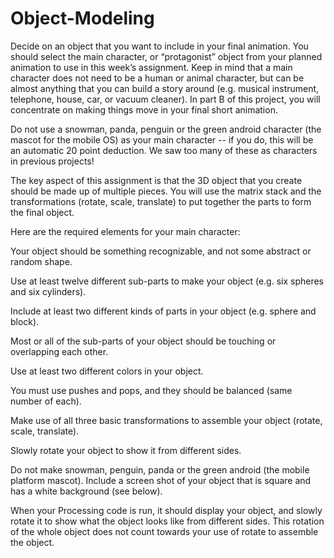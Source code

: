 # Object-Modeling
Decide on an object that you want to include in your final animation. You should select the main character, or “protagonist” object from your planned animation to use in this week’s assignment. Keep in mind that a main character does not need to be a human or animal character, but can be almost anything that you can build a story around (e.g. musical instrument, telephone, house, car, or vacuum cleaner).  In part B of this project, you will concentrate on making things move in your final short animation.

Do not use a snowman, panda, penguin or the green android character (the mascot for the mobile OS) as your main character -- if you do, this will be an automatic 20 point deduction.  We saw too many of these as characters in previous projects!

The key aspect of this assignment is that the 3D object that you create should be made up of multiple pieces. You will use the matrix stack and the transformations (rotate, scale, translate) to put together the parts to form the final object.

Here are the required elements for your main character:

Your object should be something recognizable, and not some abstract or random shape.

Use at least twelve different sub-parts to make your object (e.g. six spheres and six cylinders).

Include at least two different kinds of parts in your object (e.g. sphere and block).

Most or all of the sub-parts of your object should be touching or overlapping each other.

Use at least two different colors in your object.

You must use pushes and pops, and they should be balanced (same number of each).

Make use of all three basic transformations to assemble your object (rotate, scale, translate).

Slowly rotate your object to show it from different sides.

Do not make snowman, penguin, panda or the green android (the mobile platform mascot).
Include a screen shot of your object that is square and has a white background (see below).

When your Processing code is run, it should display your object, and slowly rotate it to show what the object looks like from different sides. This rotation of the whole object does not count towards your use of rotate to assemble the object.
